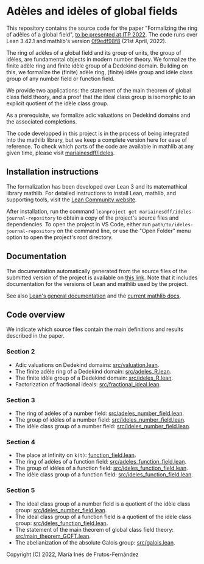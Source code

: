 # Adèles and idèles of global fields

This repository contains the source code for the paper  "Formalizing the ring of adèles of a global field", [to be presented at ITP 2022](https://itpconference.github.io/ITP22/cfp.html). The code runs over Lean 3.42.1 and mathlib's version [0f9edf98f8](https://github.com/leanprover-community/mathlib/tree/0f9edf98f8cd8a99a6694f19e0b3f47e7e12c165) (21st April, 2022).

The ring of adèles of a global field and its group of units, the group of idèles, are fundamental objects in modern number theory. We formalize the finite adèle ring and finite idèle group of a Dedekind domain. Building on this, we formalize the (finite) adèle ring, (finite) idèle group and idèle class group of any number field or function field.

We provide two applications: the statement of the main theorem of global class field theory, and a proof that the ideal class group is isomorphic to an explicit quotient of the idèle class group.

As a prerequisite, we formalize adic valuations on Dedekind domains and the associated completions.

The code developped in this project is in the process of being integrated into the mathlib library, but we keep a complete version here for ease of reference. To check which parts of the code are available in mathlib at any given time, please visit [mariainesdff/ideles](https://github.com/mariainesdff/ideles).

## Installation instructions
The formalization has been developed over Lean 3 and its matemathical library mathlib. For detailed instructions to install Lean, mathlib, and supporting tools, visit the [Lean Community website](https://leanprover-community.github.io/get_started.html).

After installation, run the command `leanproject get mariainesdff/ideles-journal-repository` to obtain a copy of the project's source files and dependencies. To open the project in VS Code, either run `path/to/ideles-journal-repository` on the command line, or use the "Open Folder" menu option to open the project's root directory.

## Documentation

The documentation automatically generated from the source files of the submitted version of the project is available on [this link](https://mariainesdff.github.io/ideles-journal-repository). Note that it includes documentation for the versions of Lean and  mathlib used by the project.

See also [Lean's general documentation](https://leanprover.github.io/documentation/) and the [current mathlib docs](https://leanprover-community.github.io/mathlib_docs).

## Code overview

We indicate which source files contain the main definitions and results described in the paper.

### Section 2
* Adic valuations on Dedekind domains: [src/valuation.lean](https://github.com/mariainesdff/ideles-journal-repository/blob/master/src/valuation.lean).
* The finite adèle ring of a Dedekind domain: [src/adeles_R.lean](https://github.com/mariainesdff/ideles-journal-repository/blob/master/src/adeles_R.lean).
* The finite idèle group of a Dedekind domain: [src/ideles_R.lean](https://github.com/mariainesdff/ideles-journal-repository/blob/master/src/ideles_R.lean).
* Factorization of fractional ideals: [src/fractional_ideal.lean](https://github.com/mariainesdff/ideles-journal-repository/blob/master/src/fractional_ideal.lean).

### Section 3
* The ring of adèles of a number field: [src/adeles_number_field.lean](https://github.com/mariainesdff/ideles-journal-repository/blob/master/src/adeles_number_field.lean).
* The group of idèles of a number field: [src/ideles_number_field.lean](https://github.com/mariainesdff/ideles-journal-repository/blob/master/src/ideles_number_field.lean).
* The idèle class group of a number field: [src/ideles_number_field.lean](https://github.com/mariainesdff/ideles-journal-repository/blob/master/src/ideles_number_field.lean).

### Section 4
* The place at infinity on `k(t)`: [function_field.lean](https://github.com/mariainesdff/ideles-journal-repository/blob/master/src/function_field.lean).
* The ring of adèles of a function field: [src/adeles_function_field.lean](https://github.com/mariainesdff/ideles-journal-repository/blob/master/src/adeles_function_field.lean).
* The group of idèles of a function field: [src/ideles_function_field.lean](https://github.com/mariainesdff/ideles-journal-repository/blob/master/src/ideles_function_field.lean).
* The idèle class group of a function field: [src/ideles_function_field.lean](https://github.com/mariainesdff/ideles-journal-repository/blob/master/src/ideles_function_field.lean).

### Section 5
* The ideal class group of a number field is a quotient of the idèle class group: [src/ideles_number_field.lean](https://github.com/mariainesdff/ideles-journal-repository/blob/master/src/ideles_number_field.lean).
* The ideal class group of a function field is a quotient of the idèle class group: [src/ideles_function_field.lean](https://github.com/mariainesdff/ideles-journal-repository/blob/master/src/ideles_function_field.lean).
* The statement of the main theorem of global class field theory: [src/main_theorem_GCFT.lean](https://github.com/mariainesdff/ideles-journal-repository/blob/master/src/main_theorem_GCFT.lean).
* The abelianization of the absolute Galois group: [src/galois.lean](https://github.com/mariainesdff/ideles-journal-repository/blob/master/src/galois.lean).

Copyright (C) 2022, María Inés de Frutos-Fernández
